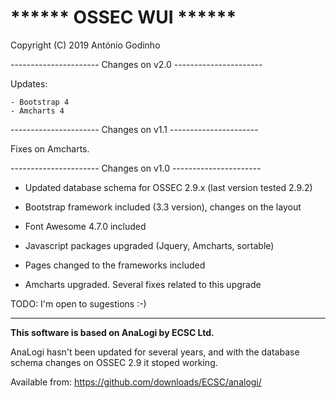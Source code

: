 ****** OSSEC WUI ******
=======

Copyright (C) 2019 António Godinho

---------------------- Changes on v2.0 ----------------------

Updates:

    - Bootstrap 4
    - Amcharts 4


---------------------- Changes on v1.1 ----------------------

Fixes on Amcharts.

---------------------- Changes on v1.0 ----------------------

- Updated database schema for OSSEC 2.9.x (last version tested 2.9.2)

- Bootstrap framework included (3.3 version), changes on the layout

- Font Awesome 4.7.0  included

- Javascript packages upgraded (Jquery, Amcharts, sortable)

- Pages changed to the frameworks included

- Amcharts upgraded. Several fixes related to this upgrade



TODO: I'm open to sugestions :-)

------------------------------------------------------------------

**This software is based on AnaLogi by ECSC Ltd.**

AnaLogi hasn't been updated for several years, and with the database schema changes on OSSEC 2.9 it stoped working.

Available from:
https://github.com/downloads/ECSC/analogi/